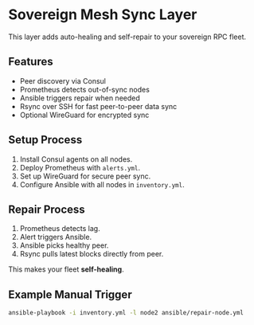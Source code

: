 # Sovereign Mesh Sync Layer

This layer adds auto-healing and self-repair to your sovereign RPC fleet.

## Features
- Peer discovery via Consul
- Prometheus detects out-of-sync nodes
- Ansible triggers repair when needed
- Rsync over SSH for fast peer-to-peer data sync
- Optional WireGuard for encrypted sync

## Setup Process
1. Install Consul agents on all nodes.
2. Deploy Prometheus with `alerts.yml`.
3. Set up WireGuard for secure peer sync.
4. Configure Ansible with all nodes in `inventory.yml`.

## Repair Process
1. Prometheus detects lag.
2. Alert triggers Ansible.
3. Ansible picks healthy peer.
4. Rsync pulls latest blocks directly from peer.

This makes your fleet **self-healing**.

## Example Manual Trigger
```bash
ansible-playbook -i inventory.yml -l node2 ansible/repair-node.yml
```